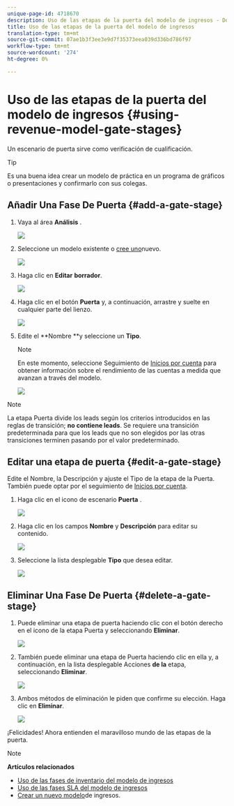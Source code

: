 ```yaml
---
unique-page-id: 4718670
description: Uso de las etapas de la puerta del modelo de ingresos - Documentos de marketing - Documentación del producto
title: Uso de las etapas de la puerta del modelo de ingresos
translation-type: tm+mt
source-git-commit: 07ae1b3f3ee3e9d7f35373eea039d336bd786f97
workflow-type: tm+mt
source-wordcount: '274'
ht-degree: 0%

---
```



# Uso de las etapas de la puerta del modelo de ingresos {#using-revenue-model-gate-stages}

Un escenario de puerta sirve como verificación de cualificación.

>[!TIP]
>
>Es una buena idea crear un modelo de práctica en un programa de gráficos o presentaciones y confirmarlo con sus colegas.

## Añadir Una Fase De Puerta {#add-a-gate-stage}

1. Vaya al área **Análisis** .

   ![](assets/image2015-4-27-23-3a27-3a43.png)

1. Seleccione un modelo existente o [cree uno](create-a-new-revenue-model.md)nuevo.

   ![](assets/image2015-4-27-15-3a6-3a30.png)

1. Haga clic en **Editar** **borrador**.

   ![](assets/image2015-4-27-12-3a10-3a49.png)

1. Haga clic en el botón **Puerta** y, a continuación, arrastre y suelte en cualquier parte del lienzo.

   ![](assets/image2015-4-27-16-3a54-3a19.png)

1. Edite el **Nombre **y seleccione un **Tipo**.

   >[!NOTE]
   >
   >En este momento, seleccione Seguimiento de [Inicios por cuenta](start-tracking-by-account-in-the-revenue-modeler.md) para obtener información sobre el rendimiento de las cuentas a medida que avanzan a través del modelo.

   ![](assets/image2015-4-28-12-3a1-3a7.png)

>[!NOTE]
>
>La etapa Puerta divide los leads según los criterios introducidos en las reglas de transición; **no contiene leads**. Se requiere una transición predeterminada para que los leads que no son elegidos por las otras transiciones terminen pasando por el valor predeterminado.

## Editar una etapa de puerta {#edit-a-gate-stage}

Edite el Nombre, la Descripción y ajuste el Tipo de la etapa de la Puerta. También puede optar por el seguimiento de [Inicios por cuenta](start-tracking-by-account-in-the-revenue-modeler.md).

1. Haga clic en el icono de escenario **Puerta** .

   ![](assets/image2015-4-27-17-3a11-3a41.png)

1. Haga clic en los campos **Nombre** y **Descripción** para editar su contenido.

   ![](assets/image2015-4-28-12-3a17-3a22.png)

1. Seleccione la lista desplegable **Tipo** que desea editar.

   ![](assets/image2015-4-27-17-3a14-3a7.png)

## Eliminar Una Fase De Puerta {#delete-a-gate-stage}

1. Puede eliminar una etapa de puerta haciendo clic con el botón derecho en el icono de la etapa Puerta y seleccionando **Eliminar**.

   ![](assets/image2015-4-28-12-3a30-3a19.png)

1. También puede eliminar una etapa de Puerta haciendo clic en ella y, a continuación, en la lista desplegable Acciones **de la** etapa, seleccionando **Eliminar**.

   ![](assets/image2015-4-28-12-3a56-3a28.png)

1. Ambos métodos de eliminación le piden que confirme su elección. Haga clic en **Eliminar**.

   ![](assets/image2015-4-28-12-3a52-3a22.png)

¡Felicidades! Ahora entienden el maravilloso mundo de las etapas de la puerta.

>[!NOTE]
>
>**Artículos relacionados**
>
>* [Uso de las fases de inventario del modelo de ingresos](using-revenue-model-inventory-stages.md)
>* [Uso de las fases SLA del modelo de ingresos](using-revenue-model-sla-stages.md)
>* [Crear un nuevo modelo](create-a-new-revenue-model.md)de ingresos.

>



